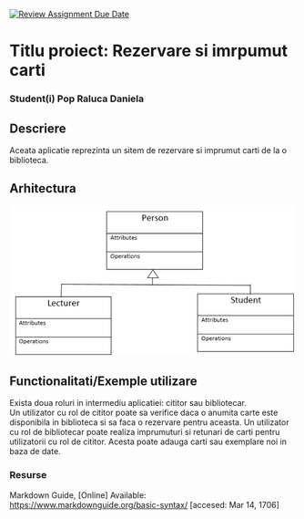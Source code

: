 [![Review Assignment Due Date](https://classroom.github.com/assets/deadline-readme-button-24ddc0f5d75046c5622901739e7c5dd533143b0c8e959d652212380cedb1ea36.svg)](https://classroom.github.com/a/YmUJH1TE)
# Titlu proiect: Rezervare si imrpumut carti
### Student(i) Pop Raluca Daniela

## Descriere
Aceata aplicatie reprezinta un sitem de rezervare si imprumut carti de la o biblioteca.

## Arhitectura

![Alt text](documentatie-ghid-utlizare-raport/diagrama-clase.png)



## Functionalitati/Exemple utilizare
Exista doua roluri in intermediu aplicatiei: cititor sau bibliotecar.  
Un utilizator cu rol de cititor poate sa verifice daca o anumita carte este disponibila in biblioteca si sa faca o rezervare pentru aceasta. 
Un utilizator cu rol de bibliotecar poate realiza imprumuturi si retunari de carti pentru utilizatorii cu rol de cititor. Acesta poate adauga carti sau exemplare noi in baza de date. 
### Resurse
Markdown Guide, [Online] Available: https://www.markdownguide.org/basic-syntax/ [accesed: Mar 14, 1706]
